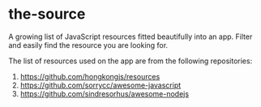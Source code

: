 # the-source
A growing list of JavaScript resources fitted beautifully into an app.
Filter and easily find the resource you are looking for.

The list of resources used on the app are from the following repositories:
1. https://github.com/hongkongjs/resources
2. https://github.com/sorrycc/awesome-javascript
3. https://github.com/sindresorhus/awesome-nodejs
